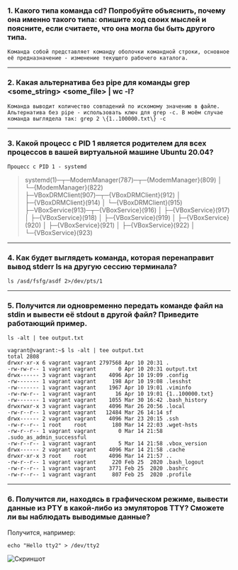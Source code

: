 ### 1. Какого типа команда cd? Попробуйте объяснить, почему она именно такого типа: опишите ход своих мыслей и поясните, если считаете, что она могла бы быть другого типа.

`Команда собой представляет команду оболочки командной строки, основное её предназначение - изменение текущего рабочего каталога.`

---

### 2. Какая альтернатива без pipe для команды grep <some_string> <some_file> | wc -l?

`Команда выводит количество совпадений по искомому значению в файле. Альтернатива без pipe - использовать ключ для grep -c. В моём случае команда выглядела так: grep 2 \{1..100000.txt\} -c`

---

### 3. Какой процесс с PID 1 является родителем для всех процессов в вашей виртуальной машине Ubuntu 20.04?

`Процесс с PID 1 - systemd`

> systemd(1)─┬─ModemManager(787)─┬─{ModemManager}(809)
           │                   └─{ModemManager}(822)
           ├─VBoxDRMClient(907)─┬─{VBoxDRMClient}(912)
           │                    ├─{VBoxDRMClient}(914)
           │                    └─{VBoxDRMClient}(915)
           ├─VBoxService(913)─┬─{VBoxService}(916)
           │                  ├─{VBoxService}(917)
           │                  ├─{VBoxService}(918)
           │                  ├─{VBoxService}(919)
           │                  ├─{VBoxService}(920)
           │                  ├─{VBoxService}(921)
           │                  ├─{VBoxService}(922)
           │                  └─{VBoxService}(923)

---
### 4. Как будет выглядеть команда, которая перенаправит вывод stderr ls на другую сессию терминала?

`ls /asd/fsfg/asdf 2>/dev/pts/1`

---

### 5. Получится ли одновременно передать команде файл на stdin и вывести её stdout в другой файл? Приведите работающий пример.

`ls -alt | tee output.txt`

```
vagrant@vagrant:~$ ls -alt | tee output.txt
total 2808
drwxr-xr-x 6 vagrant vagrant 2797568 Apr 10 20:31 .
-rw-rw-r-- 1 vagrant vagrant       0 Apr 10 20:31 output.txt
drwx------ 3 vagrant vagrant    4096 Apr 10 19:09 .config
-rw------- 1 vagrant vagrant     198 Apr 10 19:08 .lesshst
-rw------- 1 vagrant vagrant    1967 Apr 10 19:01 .viminfo
-rw-rw-r-- 1 vagrant vagrant      16 Apr 10 19:01 {1..100000.txt}
-rw------- 1 vagrant vagrant    1055 Mar 30 16:42 .bash_history
drwxrwxr-x 3 vagrant vagrant    4096 Mar 26 20:56 .local
-rw-r--r-- 1 vagrant vagrant   12484 Mar 26 14:14 sf
drwx------ 2 vagrant vagrant    4096 Mar 23 20:15 .ssh
-rw-r--r-- 1 root    root        180 Mar 14 22:03 .wget-hsts
-rw-r--r-- 1 vagrant vagrant       0 Mar 14 21:58 .sudo_as_admin_successful
-rw-r--r-- 1 vagrant vagrant       5 Mar 14 21:58 .vbox_version
drwx------ 2 vagrant vagrant    4096 Mar 14 21:58 .cache
drwxr-xr-x 3 root    root       4096 Mar 14 21:57 ..
-rw-r--r-- 1 vagrant vagrant     220 Feb 25  2020 .bash_logout
-rw-r--r-- 1 vagrant vagrant    3771 Feb 25  2020 .bashrc
-rw-r--r-- 1 vagrant vagrant     807 Feb 25  2020 .profile
```

---

### 6. Получится ли, находясь в графическом режиме, вывести данные из PTY в какой-либо из эмуляторов TTY? Сможете ли вы наблюдать выводимые данные?

Получится, например:

`echo "Hello tty2" > /dev/tty2`

![Скриншот](https://prnt.sc/-PCkWfP-m6mS)



